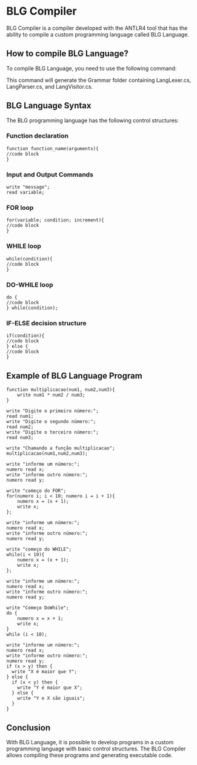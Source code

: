 # BLG Compiler

BLG Compiler is a compiler developed with the ANTLR4 tool that has the ability to compile a custom programming language called BLG Language.

## How to compile BLG Language?

To compile BLG Language, you need to use the following command:

This command will generate the Grammar folder containing LangLexer.cs, LangParser.cs, and LangVisitor.cs.

## BLG Language Syntax

The BLG programming language has the following control structures:

### Function declaration
```
function function_name(arguments){
//code block
}
```

### Input and Output Commands
```
write "message";
read variable;
```

### FOR loop
```
for(variable; condition; increment){
//code block
}
```

### WHILE loop
```
while(condition){
//code block
}
```

### DO-WHILE loop
```
do {
//code block
} while(condition);
```

### IF-ELSE decision structure
```
if(condition){
//code block
} else {
//code block
}
```

## Example of BLG Language Program
```
function multiplicacao(num1, num2,num3){
    write num1 * num2 / num3;
}

write "Digite o primeiro número:";
read num1;
write "Digite o segundo número:";
read num2;
write "Digite o terceiro número:";
read num3;

write "Chamando a função multiplicacao";
multiplicacao(num1,num2,num3);

write "informe um número:";
numero read x;
write "informe outro número:";
numero read y;

write "começo do FOR";
for(numero i; i < 10; numero i = i + 1){
    numero x = (x + 1);
    write x;
};

write "informe um número:";
numero read x;
write "informe outro número:";
numero read y;

write "começo do WHILE";
while(i < 10){
    numero x = (x + 1);
    write x;
};

write "informe um número:";
numero read x;
write "informe outro número:";
numero read y;

write "Começo DoWhile";
do {
    numero x = x + 1;
    write x;
}
while (i < 10);

write "informe um número:";
numero read x;
write "informe outro número:";
numero read y;
if (x > y) then {
  write "X é maior que Y";
} else { 
  if (x < y) then {
    write "Y é maior que X";
  } else {
    write "Y e X são iguais"; 
  }
}
```

## Conclusion

With BLG Language, it is possible to develop programs in a custom programming language with basic control structures. The BLG Compiler allows compiling these programs and generating executable code.
